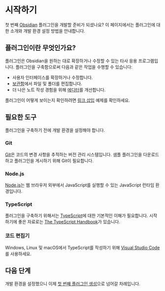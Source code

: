 # 시작하기

첫 번째 [Obsidian](https://obsidian.md) 플러그인을 개발할 준비가 되셨나요? 이 페이지에서는 플러그인에 대한 소개와 개발 환경 설정 방법을 안내합니다.

## 플러그인이란 무엇인가요?

플러그인은 Obsidian을 원하는 대로 확장하거나 수정할 수 있는 타사 응용 프로그램입니다. 플러그인을 구축함으로써 다음과 같은 작업을 수행할 수 있습니다:

-   사용자 인터페이스를 확장하거나 수정합니다.
-   [보관함](vault.md)에서 파일 및 폴더를 편집합니다.
-   더 나은 노트 작성 경험을 위해 [에디터](editor/index.md)를 개선합니다.

플러그인이 어떻게 보이는지 확인하려면 [링크 삽입](../examples/insert-link.md) 예제를 확인하세요.

## 필요한 도구

플러그인을 구축하기 전에 개발 환경을 설정해야 합니다.

### Git

[Git](https://git-scm.com/)은 코드의 변경 사항을 추적하는 버전 관리 시스템입니다. 샘플 플러그인을 다운로드하고 플러그인을 게시하기 위해 Git이 필요합니다.

### Node.js

[Node.js](https://nodejs.org/)는 웹 브라우저 외부에서 JavaScript를 실행할 수 있는 JavaScript 런타임 환경입니다.

### TypeScript

플러그인을 구축하기 위해서는 [TypeScript](https://www.typescriptlang.org/)에 대한 기본적인 이해가 필요합니다. 시작하기에 좋은 자료로는 [The TypeScript Handbook](https://www.typescriptlang.org/docs/handbook/intro.html)가 있습니다.

### 코드 편집기

Windows, Linux 및 macOS에서 TypeScript를 작성하기 위해 [Visual Studio Code](https://code.visualstudio.com/)를 사용하세요.

## 다음 단계

개발 환경을 설정했으니 이제 [첫 번째 플러그인 생성](create-your-first-plugin.md)으로 넘어갈 차례입니다.
